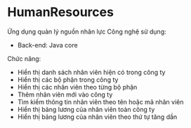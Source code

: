 # HumanResources
Ứng dụng quản lý nguồn nhân lực
Công nghệ sử dụng: 
- Back-end: Java core

Chức năng:
- Hiển thị danh sách nhân viên hiện có trong công ty
- Hiển thị các bộ phận trong công ty
- Hiển thị các nhân viên theo từng bộ phận
- Thêm nhân viên mới vào công ty
- Tìm kiếm thông tin nhân viên theo tên hoặc mã nhân viên
- Hiển thị bảng lương của nhân viên toàn công ty
- Hiển thị bảng lương của nhân viên theo thứ tự tăng dần
